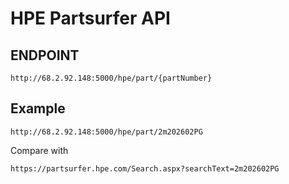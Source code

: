 # HPE Partsurfer API

## ENDPOINT
`http://68.2.92.148:5000/hpe/part/{partNumber}`

## Example

`http://68.2.92.148:5000/hpe/part/2m202602PG`

Compare with 

`https://partsurfer.hpe.com/Search.aspx?searchText=2m202602PG`